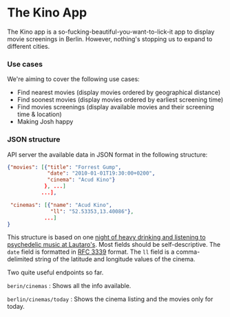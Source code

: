 The Kino App
============

The Kino app is a so-fucking-beautiful-you-want-to-lick-it app to display movie screenings in Berlin. However, nothing's stopping us to expand to different cities.

### Use cases
We're aiming to cover the following use cases:
  * Find nearest movies (display movies ordered by geographical distance)
  * Find soonest movies (display movies ordered by earliest screening time)
  * Find movies screenings (display available movies and their screening time & location)
  * Making Josh happy

### JSON structure
API server the available data in JSON format in the following structure:
```json
{"movies": [{"title": "Forrest Gump",
             "date": "2010-01-01T19:30:00+0200",
             "cinema": "Acud Kino"}
            }, ...]
           ...],

 "cinemas": [{"name": "Acud Kino",
              "ll": "52.53353,13.40086"},
            ...]
}
```
This structure is based on one [night of heavy drinking and listening to psychedelic music at Lautaro's](doc/images/2013-09-25-use_cases_and_json_format.jpg). Most fields should be self-descriptive. The `date` field is formatted in [RFC 3339](http://tools.ietf.org/html/rfc3339) format. The `ll` field is a comma-delimited string of the latitude and longitude values of the cinema.

Two quite useful endpoints so far.

`berin/cinemas` : Shows all the info available.

`berlin/cinemas/today` : Shows the cinema listing and the movies only for today.
